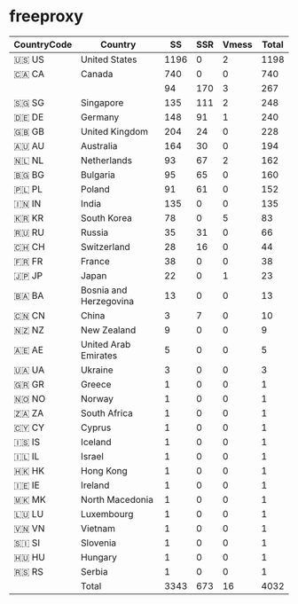# freeproxy

|CountryCode|Country|SS|SSR|Vmess|Total|
|  ----  | ----  |  ----  | ----  |  ----  | ----  |
|🇺🇸 US|United States|1196|0|2|1198|
|🇨🇦 CA|Canada|740|0|0|740|
| ||94|170|3|267|
|🇸🇬 SG|Singapore|135|111|2|248|
|🇩🇪 DE|Germany|148|91|1|240|
|🇬🇧 GB|United Kingdom|204|24|0|228|
|🇦🇺 AU|Australia|164|30|0|194|
|🇳🇱 NL|Netherlands|93|67|2|162|
|🇧🇬 BG|Bulgaria|95|65|0|160|
|🇵🇱 PL|Poland|91|61|0|152|
|🇮🇳 IN|India|135|0|0|135|
|🇰🇷 KR|South Korea|78|0|5|83|
|🇷🇺 RU|Russia|35|31|0|66|
|🇨🇭 CH|Switzerland|28|16|0|44|
|🇫🇷 FR|France|38|0|0|38|
|🇯🇵 JP|Japan|22|0|1|23|
|🇧🇦 BA|Bosnia and Herzegovina|13|0|0|13|
|🇨🇳 CN|China|3|7|0|10|
|🇳🇿 NZ|New Zealand|9|0|0|9|
|🇦🇪 AE|United Arab Emirates|5|0|0|5|
|🇺🇦 UA|Ukraine|3|0|0|3|
|🇬🇷 GR|Greece|1|0|0|1|
|🇳🇴 NO|Norway|1|0|0|1|
|🇿🇦 ZA|South Africa|1|0|0|1|
|🇨🇾 CY|Cyprus|1|0|0|1|
|🇮🇸 IS|Iceland|1|0|0|1|
|🇮🇱 IL|Israel|1|0|0|1|
|🇭🇰 HK|Hong Kong|1|0|0|1|
|🇮🇪 IE|Ireland|1|0|0|1|
|🇲🇰 MK|North Macedonia|1|0|0|1|
|🇱🇺 LU|Luxembourg|1|0|0|1|
|🇻🇳 VN|Vietnam|1|0|0|1|
|🇸🇮 SI|Slovenia|1|0|0|1|
|🇭🇺 HU|Hungary|1|0|0|1|
|🇷🇸 RS|Serbia|1|0|0|1|
||Total|3343|673|16|4032|
